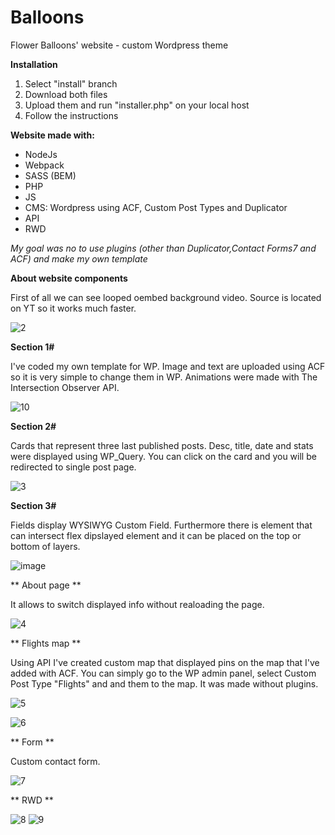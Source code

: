 # Balloons
Flower Balloons' website - custom Wordpress theme

**Installation**
1. Select "install" branch
2. Download both files
3. Upload them and run "installer.php" on your local host
4. Follow the instructions

**Website made with:**
- NodeJs
- Webpack
- SASS (BEM)
- PHP
- JS
- CMS: Wordpress using ACF, Custom Post Types and Duplicator
- API
- RWD

_My goal was no to use plugins (other than Duplicator,Contact Forms7 and ACF) and make my own template_

**About website components**

First of all we can see looped oembed background video. Source is located on YT so it works much faster.

![2](https://user-images.githubusercontent.com/56487722/137873612-68b572c2-7334-4f15-a8b2-6b9bb6bc1948.gif)

**Section 1#**

I've coded my own template for WP. Image and text are uploaded using ACF so it is very simple to change them in WP. Animations were made with The Intersection Observer API.

![10](https://user-images.githubusercontent.com/56487722/137883761-0e753bad-c423-4424-b9ff-6bece64a0592.gif)

**Section 2#**

Cards that represent three last published posts. Desc, title, date and stats were displayed using WP_Query. You can click on the card and you will be redirected to single post page.

![3](https://user-images.githubusercontent.com/56487722/137877998-6ebd55d0-1952-42e7-88e4-288f0f65615c.gif)

**Section 3#**

Fields display WYSIWYG Custom Field. Furthermore there is element that can intersect flex dipslayed element and it can be placed on the top or bottom of layers.

![image](https://user-images.githubusercontent.com/56487722/137879037-2255b862-91f6-48f0-be22-0da1b24c6d1f.png)

** About page **

It allows to switch displayed info without realoading the page.

![4](https://user-images.githubusercontent.com/56487722/137880248-bb94e835-37bd-49a2-b14e-20d6926d9cad.gif)

** Flights map **

Using API I've created custom map that displayed pins on the map that I've added with ACF. You can simply go to the WP admin panel, select Custom Post Type "Flights" and and them to the map. It was made without plugins.

![5](https://user-images.githubusercontent.com/56487722/137880886-5adad241-cf68-45d2-9ece-d0055fdfbb16.gif)

![6](https://user-images.githubusercontent.com/56487722/137881319-21347b1e-7165-4db3-a4e0-21771a948bc5.gif)

** Form **

Custom contact form.

![7](https://user-images.githubusercontent.com/56487722/137882115-659d5252-8b30-4ce5-ad3c-d025571d38cb.gif)

** RWD **

![8](https://user-images.githubusercontent.com/56487722/137882799-b19c6130-55d1-4b45-a264-4445c1f5cfac.gif)
![9](https://user-images.githubusercontent.com/56487722/137882806-e263a31c-4edd-4caa-ae4b-eb3c57dae03b.gif)


